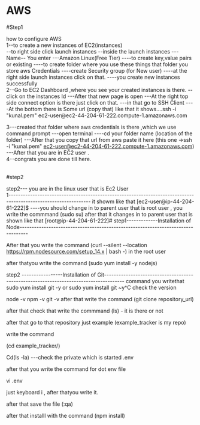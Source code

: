 # AWS
#Step1
<p>how to configure AWS <br/>
1--to create a new instances of EC2(instances)<br/>
   --to right side click launch instances
   --inside the launch instances
       ---Name-- You enter
       ---Amazon Linux(Free Tier)
       ----to create key,value pairs or existing 
       ----to create folder where you use these things that folder you store aws Credentials
       ----create Security group (for New user)
       ----at the right side launch instances click on that.
       ----you create new instances successfully <br/>
2--Go to EC2 Dashboard ,where you see your created instances is there.
 --click on the instances Id 
---After that new page is open 
---At the right top side connect option is there just click on that.
---in that go to SSH Client 
----At the bottom there is Some url (copy that) like that it shows....ssh -i "kunal.pem" ec2-user@ec2-44-204-61-222.compute-1.amazonaws.com <br/>

3---created that folder where aws credentials is there ,which we use command prompt
 ---open terminal
 ----cd your folder name (location of the folder)
 ---After that you copy that url from aws paste it here (this one ->ssh -i "kunal.pem" ec2-user@ec2-44-204-61-222.compute-1.amazonaws.com)
 ---After that you are in EC2 user .<br/>
4--congrats you are done till here.
</p>
<br/>
#step2
<p>
   step2---
 you are in the linux user
that is Ec2 User<br/>
1----------------------------------------------------------------------------------------------------------------
it showm like that [ec2-user@ip-44-204-61-222]$
 ----you should change in to parent user that is root user , you write the commmand (sudo su) after that it changes in to parent user
that is shown like that [root@ip-44-204-61-222]#
step1-------------Installation of Node---------------------------------------------------------------------------------

After that you write the command (curl --silent --location https://rpm.nodesource.com/setup_14.x | bash -) in the root user

after thatyou write the command (sudo yum install -y nodejs) <br/>

step2 -----------------Installation of Git--------------------------------------------------------------------------------------
command you writethat
sudo yum install git -y  or sudo yum install git ~y^C
check the version

node -v
npm -v
git -v
 after that write the command
  (git clone repository_url)
   

after that check that write the commmand (ls) - it is there or not


after that go to that repository
just example (example_tracker is my repo)


write the command

(cd example_tracker/)

Cd(ls -la) ---check the private which is started .env


after that you write the command for dot env file

vi .env

just keyboard i , after thatyou write it.


after that save the file (:qa)


after that installl with the command (npm install)
</p>
